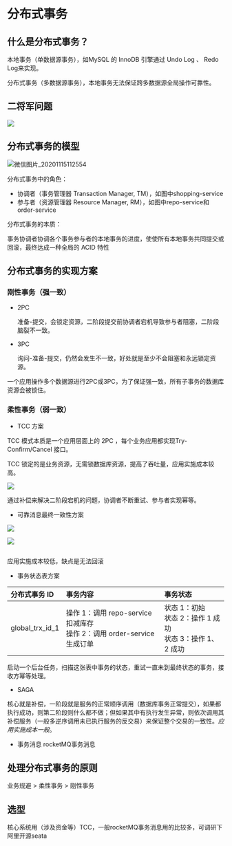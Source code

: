 # 分布式事务

## 什么是分布式事务？

本地事务（单数据源事务），如MySQL 的 InnoDB 引擎通过 Undo Log 、 Redo Log来实现。

分布式事务（多数据源事务），本地事务无法保证跨多数据源全局操作可靠性。

## 二将军问题

![](D:\working\分布式事务\2.jpg)

## 分布式事务的模型

![微信图片_20201115112554](D:\working\微信图片_20201115112554.png)

分布式事务中的角色：

- 协调者（事务管理器 Transaction Manager, TM），如图中shopping-service
- 参与者（资源管理器 Resource Manager, RM），如图中repo-service和order-service

分布式事务的本质：

事务协调者协调各个事务参与者的本地事务的进度，使使所有本地事务共同提交或回滚，最终达成一种全局的 ACID 特性

## 分布式事务的实现方案

### 刚性事务（强一致）

- 2PC 

  准备-提交，会锁定资源，二阶段提交前协调者宕机导致参与者阻塞，二阶段脑裂不一致。

- 3PC 

  询问-准备-提交，仍然会发生不一致，好处就是至少不会阻塞和永远锁定资源。

一个应用操作多个数据源进行2PC或3PC，为了保证强一致，所有子事务的数据库资源会被锁住。

### 柔性事务（弱一致）

- TCC 方案

TCC 模式本质是一个应用层面上的 2PC ，每个业务应用都实现Try-Confirm/Cancel 接口。

TCC 锁定的是业务资源，无需锁数据库资源，提高了吞吐量，应用实施成本较高。

![](D:\working\分布式事务\3.png)

通过补偿来解决二阶段宕机的问题，协调者不断重试、参与者实现幂等。

- 可靠消息最终一致性方案

<img src="D:\working\分布式事务\4.jpg"  />

![](D:\working\分布式事务\5.jpg)

![<u></u>](D:\working\分布式事务\6.jpg)

应用实施成本较低，缺点是无法回滚

- 事务状态表方案

| 分布式事务 ID   | 事务内容                                                     | 事务状态                                                     |
| :-------------- | :----------------------------------------------------------- | :----------------------------------------------------------- |
| global_trx_id_1 | 操作 1：调用 repo-service 扣减库存 <br />操作 2：调用 order-service 生成订单 | 状态 1：初始 <br />状态 2：操作 1 成功 <br />状态 3：操作 1、2 成功 |

启动一个后台任务，扫描这张表中事务的状态，重试一直未到最终状态的事务，接收方幂等处理。

- SAGA

核心就是补偿，一阶段就是服务的正常顺序调用（数据库事务正常提交），如果都执行成功，则第二阶段则什么都不做；但如果其中有执行发生异常，则依次调用其补偿服务（一般多逆序调用未已执行服务的反交易）来保证整个交易的一致性。*应用实施成本一般*。

- 事务消息
rocketMQ事务消息

## 处理分布式事务的原则

业务规避 > 柔性事务 > 刚性事务

## 选型
核心系统用（涉及资金等）TCC，一般rocketMQ事务消息用的比较多，可调研下阿里开源seata
